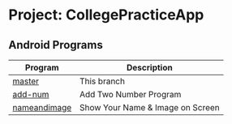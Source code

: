 Project: CollegePracticeApp
============================

Android Programs
------------------
| Program                                                                        | Description                      |
|--------------------------------------------------------------------------------|----------------------------------|
| [master](https://github.com/noobshubham/CollegePracticeApp)                    | This branch                      |
| [add-num](https://github.com/noobshubham/CollegePracticeApp/tree/add-num)      | Add Two Number Program           |
| [nameandimage](https://github.com/noobshubham/CollegePracticeApp/tree/nameandimage) | Show Your Name & Image on Screen |